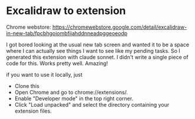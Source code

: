 
# Excalidraw to extension

Chrome webstore: https://chromewebstore.google.com/detail/excalidraw-in-new-tab/fpcbhgoiombfijahddnneadpggeoeodp

I got bored looking at the usual new tab screen and wanted it to be a space where I can actually see things I want to see like my pending tasks.
So I generated this extension with claude sonnet. I didn't write a single piece of code for this. Works pretty well. Amazing!

if you want to use it locally, just 
- Clone this 
- Open Chrome and go to chrome://extensions/.
- Enable "Developer mode" in the top right corner.
- Click "Load unpacked" and select the directory containing your extension files.
        
